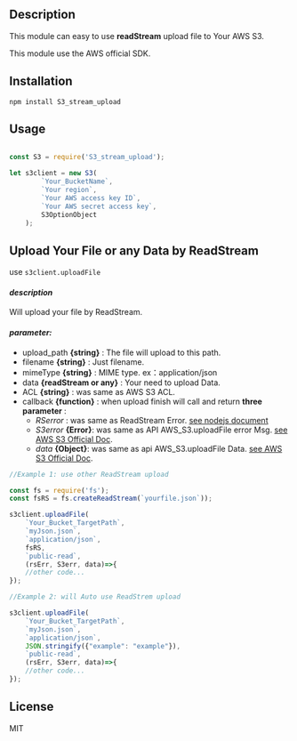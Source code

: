 ## Description

This module can easy to use **readStream** upload file to Your AWS S3.

This module use the AWS official SDK.


## Installation

`npm install S3_stream_upload`

## Usage

``` js

const S3 = require('S3_stream_upload');

let s3client = new S3(
        `Your_BucketName`,
        `Your region`,
        `Your AWS access key ID`,
        `Your AWS secret access key`,
        S3OptionObject
    );
```

## Upload Your File or any Data by ReadStream

use `s3client.uploadFile`

#### *description*

Will upload your file by ReadStream.

#### *parameter:*
* upload_path **{string}** : The file will upload to this path.
* filename **{string}** : Just filename.
* mimeType **{string}** : MIME type. ex：application/json
* data **{readStream or any}** : Your need to upload Data.
* ACL **{string}** : was same as AWS S3 ACL.
* callback **{function}** : when upload finish will call and return **three parameter** :
    * *RSerror* : was same as ReadStream Error. [see nodejs document](https://nodejs.org/dist/latest-v8.x/docs/api/stream.html#stream_class_stream_readable)
    * *S3error* **{Error}**: was same as API AWS_S3.uploadFile error Msg. [see AWS S3 Official Doc](https://docs.aws.amazon.com/AWSJavaScriptSDK/latest/AWS/S3.html#upload-property).
    * *data* **{Object}**: was same as api AWS_S3.uploadFile Data. [see AWS S3 Official Doc](https://docs.aws.amazon.com/AWSJavaScriptSDK/latest/AWS/S3.html#upload-property).

``` js
//Example 1: use other ReadStream upload

const fs = require('fs');
const fsRS = fs.createReadStream(`yourfile.json`));

s3client.uploadFile(
    `Your_Bucket_TargetPath`,
    `myJson.json`,
    `application/json`,
    fsRS,
    `public-read`,
    (rsErr, S3err, data)=>{
    //other code...
});

//Example 2: will Auto use ReadStrem upload

s3client.uploadFile(
    `Your_Bucket_TargetPath`,
    `myJson.json`,
    `application/json`,
    JSON.stringify({"example": "example"}),
    `public-read`,
    (rsErr, S3err, data)=>{
    //other code...
});

```

## License

MIT
